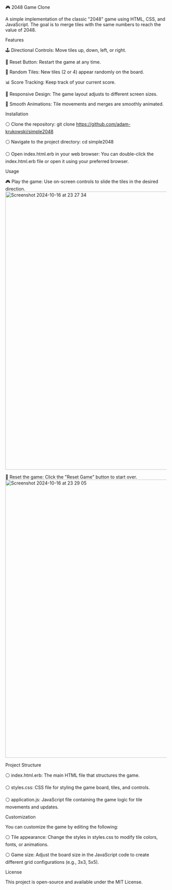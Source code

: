 🎮 2048 Game Clone 

A simple implementation of the classic "2048" game using HTML, CSS, and JavaScript. The goal is to merge tiles with the same numbers to reach the value of 2048.

Features

🕹️ Directional Controls: Move tiles up, down, left, or right.

🔄 Reset Button: Restart the game at any time.

🎲 Random Tiles: New tiles (2 or 4) appear randomly on the board.

📊 Score Tracking: Keep track of your current score.

🎨 Responsive Design: The game layout adjusts to different screen sizes.

🔧 Smooth Animations: Tile movements and merges are smoothly animated.

Installation

⚪️ Clone the repository:
git clone https://github.com/adam-krukowski/simple2048

⚪️ Navigate to the project directory:
cd simple2048

⚪️ Open index.html.erb in your web browser:
You can double-click the index.html.erb file or open it using your preferred browser.

Usage

🎮 Play the game: Use on-screen controls to slide the tiles in the desired direction.
<img width="868" alt="Screenshot 2024-10-16 at 23 27 34" src="https://github.com/user-attachments/assets/195b56b9-34ae-47ae-a4a5-c8ba2fe66817">

🔄 Reset the game: Click the "Reset Game" button to start over.
<img width="868" alt="Screenshot 2024-10-16 at 23 29 05" src="https://github.com/user-attachments/assets/9ca30614-2cd8-4605-80d8-d892c5e0545c">

Project Structure

⚪️ index.html.erb: The main HTML file that structures the game.

⚪️ styles.css: CSS file for styling the game board, tiles, and controls.

⚪️ application.js: JavaScript file containing the game logic for tile movements and updates.

Customization

You can customize the game by editing the following:

⚪️ Tile appearance: Change the styles in styles.css to modify tile colors, fonts, or animations.

⚪️ Game size: Adjust the board size in the JavaScript code to create different grid configurations (e.g., 3x3, 5x5).

License

This project is open-source and available under the MIT License.
